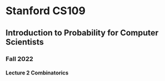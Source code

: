 # Stanford CS109 
## Introduction to Probability for Computer Scientists
### Fall 2022
#### Lecture 2 Combinatorics





